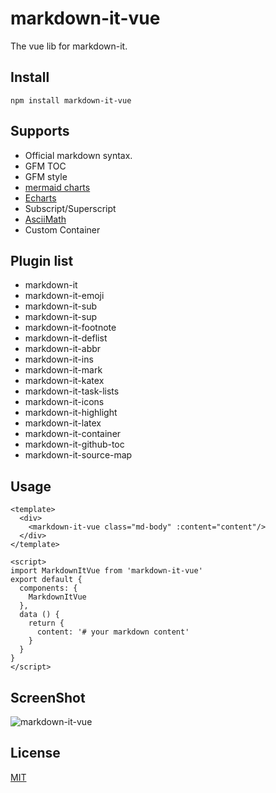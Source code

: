 # markdown-it-vue
The vue lib for markdown-it.

## Install

```
npm install markdown-it-vue
```

## Supports

* Official markdown syntax.
* GFM TOC
* GFM style
* [mermaid charts](http://knsv.github.io/mermaid/)
* [Echarts](http://echarts.baidu.com)
* Subscript/Superscript
* [AsciiMath](http://asciimath.org/)
* Custom Container

## Plugin list

* markdown-it
* markdown-it-emoji
* markdown-it-sub
* markdown-it-sup
* markdown-it-footnote
* markdown-it-deflist
* markdown-it-abbr
* markdown-it-ins
* markdown-it-mark
* markdown-it-katex
* markdown-it-task-lists
* markdown-it-icons
* markdown-it-highlight
* markdown-it-latex
* markdown-it-container
* markdown-it-github-toc
* markdown-it-source-map

## Usage

```vue
<template>
  <div>
    <markdown-it-vue class="md-body" :content="content"/>
  </div>
</template>

<script>
import MarkdownItVue from 'markdown-it-vue'
export default {
  components: {
    MarkdownItVue
  },
  data () {
    return {
      content: '# your markdown content'
    }
  }
}
</script>
```

## ScreenShot

![markdown-it-vue](https://github.com/ravenq/markdown-it-vue/blob/master/static/markdown-it-vue.png)

## License

[MIT](https://github.com/ravenq/markdown-it-vue/blob/master/LICENSE)